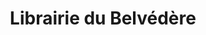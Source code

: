 ---
title: "Librairie du Belvédère"
url: /chennevieres-sur-marne/librairie-du-belvedere/
shop: marchand de journaux
---